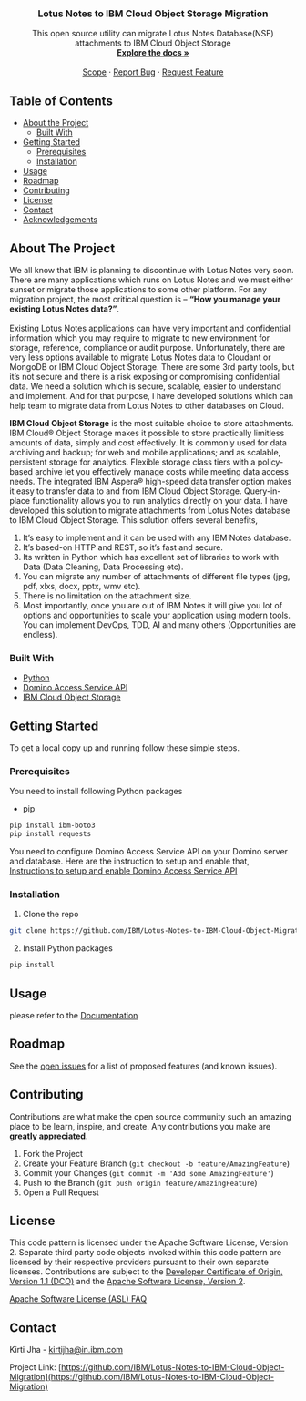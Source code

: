 <p align="center">
  <h3 align="center">Lotus Notes to IBM Cloud Object Storage Migration</h3>

  <p align="center">
    This open source utility can migrate Lotus Notes Database(NSF) attachments to IBM Cloud Object Storage
    <br />
    <a href="https://github.com/IBM/Lotus-Notes-to-IBM-Cloud-Object-Migration"><strong>Explore the docs »</strong></a>
    <br />
    <br />
    <a href="https://github.com/IBM/Lotus-Notes-to-IBM-Cloud-Object-Migration">Scope</a>
    ·
    <a href="https://github.com/IBM/Lotus-Notes-to-IBM-Cloud-Object-Migration/issues">Report Bug</a>
    ·
    <a href="https://github.com/IBM/Lotus-Notes-to-IBM-Cloud-Object-Migration/issues">Request Feature</a>
  </p>



<!-- TABLE OF CONTENTS -->
## Table of Contents

* [About the Project](#about-the-project)
  * [Built With](#built-with)
* [Getting Started](#getting-started)
  * [Prerequisites](#prerequisites)
  * [Installation](#installation)
* [Usage](#usage)
* [Roadmap](#roadmap)
* [Contributing](#contributing)
* [License](#license)
* [Contact](#contact)
* [Acknowledgements](#acknowledgements)



<!-- ABOUT THE PROJECT -->
## About The Project

We all know that IBM is planning to discontinue with Lotus Notes very soon. There are many applications which runs on Lotus Notes and we must either sunset or migrate those applications to some other platform.
For any migration project, the most critical question is – <b>“How you manage your existing Lotus Notes data?”</b>.<br /><br /> 
Existing Lotus Notes applications can have very important and confidential information which you may require to migrate to new environment for storage, reference, compliance or audit purpose. Unfortunately, there are very less options available to migrate Lotus Notes data to Cloudant or MongoDB or IBM Cloud Object Storage. There are some 3rd party tools, but it’s not secure and there is a risk exposing or compromising confidential data. We need a solution which is secure, scalable, easier to understand and implement. And for that purpose, I have developed solutions which can help team to migrate data from Lotus Notes to other databases on Cloud.

<b>IBM Cloud Object Storage</b> is the most suitable choice to store attachments. IBM Cloud® Object Storage makes it possible to store practically limitless amounts of data, simply and cost effectively. It is commonly used for data archiving and backup; for web and mobile applications; and as scalable, persistent storage for analytics. Flexible storage class tiers with a policy-based archive let you effectively manage costs while meeting data access needs. The integrated IBM Aspera® high-speed data transfer option makes it easy to transfer data to and from IBM Cloud Object Storage. Query-in-place functionality allows you to run analytics directly on your data.
I have developed this solution to migrate attachments from Lotus Notes database to IBM Cloud Object Storage. This solution offers several benefits,

1.	It’s easy to implement and it can be used with any IBM Notes database.
2.	It’s based-on HTTP and REST, so it’s fast and secure.
3.	Its written in Python which has excellent set of libraries to work with Data (Data Cleaning, Data Processing etc).
4.	You can migrate any number of attachments of different file types (jpg, pdf, xlxs, docx, pptx, wmv etc).
5.	There is no limitation on the attachment size. 
6.	Most importantly, once you are out of IBM Notes it will give you lot of options and opportunities to scale your application using modern tools. You can implement DevOps, TDD, AI and many others (Opportunities are endless).

### Built With

* [Python](https://www.python.org/downloads/)
* [Domino Access Service API](https://ds_infolib.hcltechsw.com/ldd/ddwiki.nsf/xpAPIViewer.xsp?lookupName=IBM+Domino+Access+Services+9.0.1#action=openDocument&content=catcontent&ct=api)
* [IBM Cloud Object Storage](https://www.ibm.com/cloud/object-storage)



<!-- GETTING STARTED -->
## Getting Started

To get a local copy up and running follow these simple steps.

### Prerequisites

You need to install following Python packages
* pip
```sh
pip install ibm-boto3
pip install requests
```
You need to configure Domino Access Service API on your Domino server and database. Here are the instruction to setup and enable that, <br />
[Instructions to setup and enable Domino Access Service API][documentation-file]
### Installation

1. Clone the repo
```sh
git clone https://github.com/IBM/Lotus-Notes-to-IBM-Cloud-Object-Migration.git
```
2. Install Python packages
```sh
pip install
```



<!-- USAGE EXAMPLES -->
## Usage

please refer to the [Documentation][documentation-file]



<!-- ROADMAP -->
## Roadmap

See the [open issues](https://github.com/IBM/Lotus-Notes-to-IBM-Cloud-Object-Migration/issues) for a list of proposed features (and known issues).



<!-- CONTRIBUTING -->
## Contributing

Contributions are what make the open source community such an amazing place to be learn, inspire, and create. Any contributions you make are **greatly appreciated**.

1. Fork the Project
2. Create your Feature Branch (`git checkout -b feature/AmazingFeature`)
3. Commit your Changes (`git commit -m 'Add some AmazingFeature'`)
4. Push to the Branch (`git push origin feature/AmazingFeature`)
5. Open a Pull Request



<!-- LICENSE -->
## License

This code pattern is licensed under the Apache Software License, Version 2.  Separate third party code objects invoked within this code pattern are licensed by their respective providers pursuant to their own separate licenses. Contributions are subject to the [Developer Certificate of Origin, Version 1.1 (DCO)](https://developercertificate.org/) and the [Apache Software License, Version 2](https://www.apache.org/licenses/LICENSE-2.0.txt).

[Apache Software License (ASL) FAQ](https://www.apache.org/foundation/license-faq.html#WhatDoesItMEAN)



<!-- CONTACT -->
## Contact

Kirti Jha - kirtijha@in.ibm.com

Project Link: [https://github.com/IBM/Lotus-Notes-to-IBM-Cloud-Object-Migration](https://github.com/IBM/Lotus-Notes-to-IBM-Cloud-Object-Migration)







<!-- MARKDOWN LINKS & IMAGES -->
[documentation-file]: documentation/Lotus%20Notes%20to%20IBM%20Cloud%20Object%20Storage%20(COS)%20Migration.docx